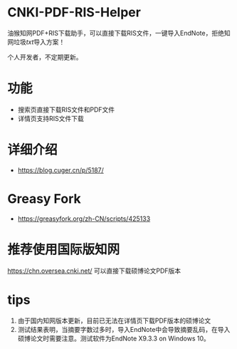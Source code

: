 # CNKI-PDF-RIS-Helper
油猴知网PDF+RIS下载助手，可以直接下载RIS文件，一键导入EndNote，拒绝知网垃圾*txt*导入方案！

个人开发者，不定期更新。

# 功能
- 搜索页直接下载RIS文件和PDF文件
- 详情页支持RIS文件下载

# 详细介绍
- https://blog.cuger.cn/p/5187/

# Greasy Fork
- https://greasyfork.org/zh-CN/scripts/425133

# 推荐使用国际版知网
https://chn.oversea.cnki.net/
可以直接下载硕博论文PDF版本

# tips
1. 由于国内知网版本更新，目前已无法在详情页下载PDF版本的硕博论文
2. 测试结果表明，当摘要字数过多时，导入EndNote中会导致摘要乱码，在导入硕博论文时需要注意。测试软件为EndNote X9.3.3 on Windows 10。
